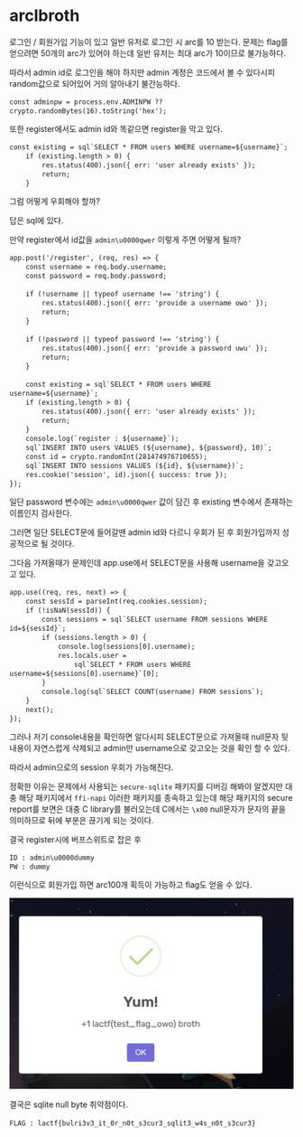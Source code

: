 # arclbroth

로그인 / 회원가입 기능이 있고 일반 유저로 로그인 시 arc를 10 받는다.
문제는 flag를 얻으려면 50개의 arc가 있어야 하는데 일반 유저는 최대 arc가 10이므로 불가능하다.

따라서 admin id로 로그인을 해야 하지만 admin 계정은 코드에서 볼 수 있다시피 random값으로 되어있어 거의 알아내기 불간능하다.

```
const adminpw = process.env.ADMINPW ?? crypto.randomBytes(16).toString('hex');
```

또한 register에서도 admin id와 똑같으면 register을 막고 있다.

```
const existing = sql`SELECT * FROM users WHERE username=${username}`;
	if (existing.length > 0) {
		res.status(400).json({ err: 'user already exists' });
		return;
	}
```

그럼 어떻게 우회해야 할까?

답은 sql에 있다.

만약 register에서 id값을 `admin\u0000qwer` 이렇게 주면 어떻게 될까?

```
app.post('/register', (req, res) => {
	const username = req.body.username;
	const password = req.body.password;

	if (!username || typeof username !== 'string') {
		res.status(400).json({ err: 'provide a username owo' });
		return;
	}

	if (!password || typeof password !== 'string') {
		res.status(400).json({ err: 'provide a password uwu' });
		return;
	}

	const existing = sql`SELECT * FROM users WHERE username=${username}`;
	if (existing.length > 0) {
		res.status(400).json({ err: 'user already exists' });
		return;
	}
	console.log(`register : ${username}`);
	sql`INSERT INTO users VALUES (${username}, ${password}, 10)`;
	const id = crypto.randomInt(281474976710655);
	sql`INSERT INTO sessions VALUES (${id}, ${username})`;
	res.cookie('session', id).json({ success: true });
});
```

일단 password 변수에는 `admin\u0000qwer` 값이 담긴 후 existing 변수에서 존재하는 이름인지 검사한다.

그러면 일단 SELECT문에 들어갈땐 admin id와 다르니 우회가 된 후 회원가입까지 성공적으로 될 것이다.

그다음 가져올때가 문제인데 app.use에서 SELECT문을 사용해 username을 갖고오고 있다.

```
app.use((req, res, next) => {
	const sessId = parseInt(req.cookies.session);
	if (!isNaN(sessId)) {
		const sessions = sql`SELECT username FROM sessions WHERE id=${sessId}`;
		if (sessions.length > 0) {
			console.log(sessions[0].username);
			res.locals.user =
				sql`SELECT * FROM users WHERE username=${sessions[0].username}`[0];
		}
		console.log(sql`SELECT COUNT(username) FROM sessions`);
	}
	next();
});
```

그러나 저기 console내용을 확인하면 알다시피 SELECT문으로 가져올때 null문자 뒷 내용이 자연스럽게 삭제되고 admin만 username으로 갖고오는 것을 확인 할 수 있다.

따라서 admin으로의 session 우회가 가능해진다.

정확한 이유는 문제에서 사용되는 `secure-sqlite` 패키지를 디버깅 해봐야 알겠지만 대충 해당 패키지에서 `ffi-napi` 이러한 패키지를 종속하고 있는데 해당 패키지의 secure report를 보면은 대충 C library를 불러오는데 C에서는 `\x00` null문자가 문자의 끝을 의미하므로 뒤에 부분은 끊기게 되는 것이다.

결국 register시에 버프스위트로 잡은 후

```
ID : admin\u0000dummy
PW : dummy
```

이런식으로 회원가입 하면 arc100개 획득이 가능하고 flag도 얻을 수 있다.

![alt text](image.png)

결국은 sqlite null byte 취약점이다.

`FLAG : lactf{bulri3v3_it_0r_n0t_s3cur3_sqlit3_w4s_n0t_s3cur3}`
